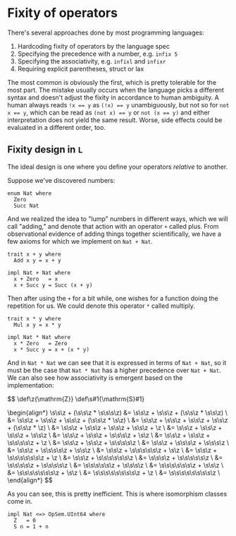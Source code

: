 # Fixity of operators

There's several approaches done by most programming languages:

1. Hardcoding fixity of operators by the language spec
2. Specifying the precedence with a number, e.g. `infix 5`
3. Specifying the associativity, e.g. `infixl` and `infixr`
4. Requiring explicit parentheses, struct or lax

The most common is obviously the first, which is pretty tolerable for the most part. The mistake usually occurs when the language picks a different syntax and doesn't adjust the fixity in accordance to human ambiguity. A human always reads `!x == y` as `(!x) == y` unambiguously, but not so for `not x == y`, which can be read as `(not x) == y` or `not (x == y)` and either interpretation does not yield the same result. Worse, side effects could be evaluated in a different order, too.

## Fixity design in `L`

The ideal design is one where you define your operators _relative_ to another.

Suppose we've discovered numbers:

```
enum Nat where
  Zero
  Succ Nat
```

And we realized the idea to "lump" numbers in different ways, which we will call "adding," and denote that action with an operator `+` called plus. From observational evidence of adding things together scientifically, we have a few axioms for which we implement on `Nat + Nat`.

```
trait x + y where
  Add x y = x + y

impl Nat + Nat where
  x + Zero   = x
  x + Succ y = Succ (x + y)
```

Then after using the `+` for a bit while, one wishes for a function doing the repetition for us. We could denote this operator `*` called multiply.

```
trait x * y where
  Mul x y = x * y

impl Nat * Nat where
  x * Zero   = Zero
  x * Succ y = x + (x * y)
```

And in `Nat * Nat` we can see that it is expressed in terms of `Nat + Nat`, so it must be the case that `Nat * Nat` has a higher precedence over `Nat + Nat`. We can also see how associativity is emergent based on the implementation:

$$
\def\z{\mathrm{Z}}
\def\s#1{\mathrm{S}#1}

\begin{align*}
\s\s\z + (\s\s\z * \s\s\s\z)
    &= \s\s\z + \s\s\z + (\s\s\z * \s\s\z) \\
    &= \s\s\z + \s\s\z + \s\s\z + (\s\s\z * \s\z) \\
    &= \s\s\z + \s\s\z + \s\s\z + \s\s\z + (\s\s\z * \z) \\
    &= \s\s\z + \s\s\z + \s\s\z + \s\s\z + \z \\
    &= \s\s\z + \s\s\z + \s\s\z + \s\s\z \\
    &= \s\s\z + \s\s\z + \s\s\s\z + \s\z \\
    &= \s\s\z + \s\s\z + \s\s\s\s\z + \z \\
    &= \s\s\z + \s\s\z + \s\s\s\s\z \\
    &= \s\s\z + \s\s\s\z + \s\s\s\z \\
    &= \s\s\z + \s\s\s\s\z + \s\s\z \\
    &= \s\s\z + \s\s\s\s\s\z + \s\z \\
    &= \s\s\z + \s\s\s\s\s\s\z + \z \\
    &= \s\s\z + \s\s\s\s\s\s\z \\
    &= \s\s\s\z + \s\s\s\s\s\z \\
    &= \s\s\s\s\z + \s\s\s\s\z \\
    &= \s\s\s\s\s\z + \s\s\s\z \\
    &= \s\s\s\s\s\s\z + \s\s\z \\
    &= \s\s\s\s\s\s\s\z + \s\z \\
    &= \s\s\s\s\s\s\s\s\z + \z \\
    &= \s\s\s\s\s\s\s\s\z \\
\end{align*}
$$

As you can see, this is pretty inefficient. This is where isomorphism classes come in.

```
impl Nat <=> OpSem.UInt64 where
  Z   = 0
  S n = 1 + n
```
